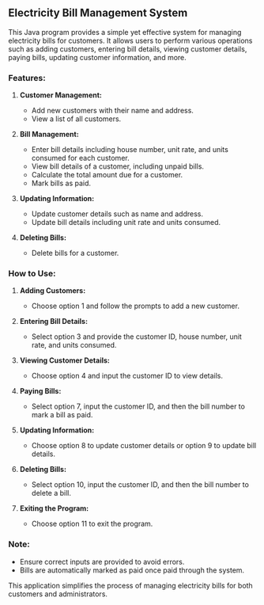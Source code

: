 ## Electricity Bill Management System

This Java program provides a simple yet effective system for managing electricity bills for customers. It allows users to perform various operations such as adding customers, entering bill details, viewing customer details, paying bills, updating customer information, and more.

### Features:

1. **Customer Management:**
    - Add new customers with their name and address.
    - View a list of all customers.

2. **Bill Management:**
    - Enter bill details including house number, unit rate, and units consumed for each customer.
    - View bill details of a customer, including unpaid bills.
    - Calculate the total amount due for a customer.
    - Mark bills as paid.

3. **Updating Information:**
    - Update customer details such as name and address.
    - Update bill details including unit rate and units consumed.

4. **Deleting Bills:**
    - Delete bills for a customer.

### How to Use:

1. **Adding Customers:**
    - Choose option 1 and follow the prompts to add a new customer.

2. **Entering Bill Details:**
    - Select option 3 and provide the customer ID, house number, unit rate, and units consumed.

3. **Viewing Customer Details:**
    - Choose option 4 and input the customer ID to view details.

4. **Paying Bills:**
    - Select option 7, input the customer ID, and then the bill number to mark a bill as paid.

5. **Updating Information:**
    - Choose option 8 to update customer details or option 9 to update bill details.

6. **Deleting Bills:**
    - Select option 10, input the customer ID, and then the bill number to delete a bill.

7. **Exiting the Program:**
    - Choose option 11 to exit the program.

### Note:
- Ensure correct inputs are provided to avoid errors.
- Bills are automatically marked as paid once paid through the system.

This application simplifies the process of managing electricity bills for both customers and administrators.
